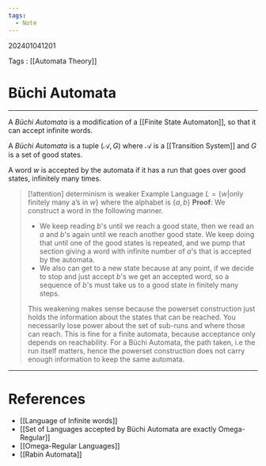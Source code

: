 ```yaml
---
tags:
  - Note
---
```

202401041201

Tags : [[Automata Theory]]
# Büchi Automata
---
A *Büchi Automata* is a modification of a [[Finite State Automaton]], so that it can accept infinite words.

A *Büchi Automata* is a tuple $(\mathcal A,G)$ where $\mathcal A$ is a [[Transition  System]] and $G$ is a set of good states. 

A word $w$ is accepted by the automata if it has a run that goes over good states,  infinitely many times.

>[!attention] determinism is weaker
>Example Language $L=\{w| \text{only finitely many a's in }w\}$ where the alphabet is $\{a,b\}$
>**Proof**: We construct a word in the following manner.
>- We keep reading $b$'s until we reach a good state, then we read an $a$ and $b$'s again until we reach another good state. We keep doing that until one of the good states is repeated, and we pump that section giving a word with infinite number of $a$'s that is accepted by the automata.
>- We also can get to a new state because at any point, if we decide to stop and just accept $b$'s we get an accepted word, so a sequence of $b$'s must take us to a good state in finitely many steps.
>
>This weakening makes sense because the powerset construction just holds the information about the states that can be reached. You necessarily lose power about the set of sub-runs and where those can reach.
>This is fine for a finite automata, because acceptance only depends on reachability.
>For a Büchi Automata, the path taken, i.e the run itself matters, hence the powerset construction does not carry enough information to keep the same automata.

---
# References
- [[Language of Infinite words]]
- [[Set of Languages accepted by Büchi Automata are exactly Omega-Regular]]
- [[Omega-Regular Languages]]
- [[Rabin Automata]]